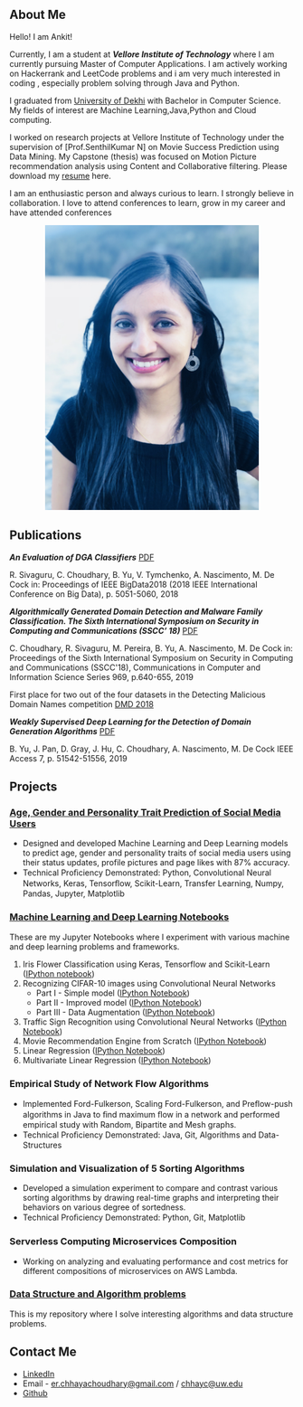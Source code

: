 ## About Me

Hello! I am Ankit!

Currently, I am a student at **_Vellore Institute of Technology_** where I am currently pursuing Master of Computer Applications. I am actively working on Hackerrank and LeetCode problems and i am very much interested in coding , especially problem solving through Java and Python. 

I graduated from [University of Dekhi](https://www.du.ac.in/) with Bachelor in Computer Science. My fields of interest are Machine Learning,Java,Python and Cloud computing. 

I worked on research projects at Vellore Institute of Technology under the supervision of [Prof.SenthilKumar N]
on Movie Success Prediction using Data Mining. My Capstone (thesis) was focused on Motion Picture recommendation analysis using Content and Collaborative filtering. Please download my [resume](https://github.com/chhayac/chhayac.github.io/blob/master/Chhaya_Choudhary_GHCScholar_DS.pdf) here.



I am an enthusiastic person and always curious to learn. I strongly believe in collaboration. I love to attend conferences to learn, grow in my career and have attended conferences<p align="center">
<img src="https://raw.githubusercontent.com/chhayac/chhayac.github.io/master/profile_pic.jpeg" width="378px" height="504px">
</p>
														    
## Publications

**_An Evaluation of DGA Classifiers_** [PDF](http://faculty.washington.edu/mdecock/papers/rsivaguru2018a.pdf)

R. Sivaguru, C. Choudhary, B. Yu, V. Tymchenko, A. Nascimento, M. De Cock
in: Proceedings of IEEE BigData2018 (2018 IEEE International Conference on Big Data), p. 5051-5060, 2018


 **_Algorithmically Generated Domain Detection and Malware Family Classification.
The Sixth International Symposium on Security in Computing and Communications (SSCC’ 18)_** [PDF](http://faculty.washington.edu/mdecock/papers/cchoudhary2018a.pdf)

C. Choudhary, R. Sivaguru, M. Pereira, B. Yu, A. Nascimento, M. De Cock
in: Proceedings of the Sixth International Symposium on Security in Computing and Communications (SSCC'18), Communications in Computer and Information Science Series 969, p.640-655, 2019

First place for two out of the four datasets in the Detecting Malicious Domain Names competition [DMD 2018](https://nlp.amrita.edu/DMD2018/) 


**_Weakly Supervised Deep Learning for the Detection of Domain Generation Algorithms_** [PDF](https://ieeexplore.ieee.org/document/8691763)

B. Yu, J. Pan, D. Gray, J. Hu, C. Choudhary, A. Nascimento, M. De Cock
IEEE Access 7, p. 51542-51556, 2019


## Projects
### [Age, Gender and Personality Trait Prediction of Social Media Users](https://github.com/chhayac/Gender-Classification-Using-Images)                                
- Designed and developed Machine Learning and Deep Learning models to predict age, gender and personality traits of social media users using their status updates, profile pictures and page likes with 87% accuracy. 
- Technical Proﬁciency Demonstrated: Python, Convolutional Neural Networks, Keras, Tensorﬂow, Scikit-Learn, Transfer Learning, Numpy, Pandas, Jupyter, Matplotlib 

### [Machine Learning and Deep Learning Notebooks](https://github.com/chhayac/Machine-Learning-Notebooks)
These are my Jupyter Notebooks where I experiment with various machine and deep learning problems and frameworks.
1. Iris Flower Classification using Keras, Tensorflow and Scikit-Learn ([IPython notebook](https://github.com/chhayac/Machine-Learning-Notebooks/blob/master/Iris_flower_classification.ipynb))
2. Recognizing CIFAR-10 images using Convolutional Neural Networks
	- Part I   - Simple model ([IPython Notebook](https://github.com/chhayac/Machine-Learning-Notebooks/blob/master/Recognizing-CIFAR-10-images-Simple-Model.ipynb))
	- Part II  - Improved model ([IPython Notebook](https://github.com/chhayac/Machine-Learning-Notebooks/blob/master/Recognizing-CIFAR-10-images-Improved-Model.ipynb))
	- Part III - Data Augmentation ([IPython Notebook](https://github.com/chhayac/Machine-Learning-Notebooks/blob/master/Recognizing-CIFAR-10-images-Improved-Model-Data-Augmentation.ipynb))
3. Traffic Sign Recognition using Convolutional Neural Networks ([IPython Notebook](https://github.com/chhayac/Machine-Learning-Notebooks/blob/master/Traffic-Sign-Recognition.ipynb))
4. Movie Recommendation Engine from Scratch ([IPython Notebook](https://github.com/chhayac/Machine-Learning-Notebooks/blob/master/Movie_Recommendation_Engine.ipynb))
5. Linear Regression ([IPython Notebook](https://github.com/chhayac/Machine-Learning-Notebooks/blob/master/Linear_Regression.ipynb))
6. Multivariate Linear Regression ([IPython Notebook](https://github.com/chhayac/Machine-Learning-Notebooks/blob/master/Multivariate_Linear_Regression.ipynb))

### Empirical Study of Network Flow Algorithms                                                      
- Implemented Ford-Fulkerson, Scaling Ford-Fulkerson, and Preﬂow-push algorithms in Java to ﬁnd maximum ﬂow in a network and performed empirical study with Random, Bipartite and Mesh graphs.
- Technical Proﬁciency Demonstrated: Java, Git, Algorithms and Data-Structures 

### Simulation and Visualization of 5 Sorting Algorithms                                            
- Developed a simulation experiment to compare and contrast various sorting algorithms by drawing real-time graphs and interpreting their behaviors on various degree of sortedness. 
- Technical Proﬁciency Demonstrated: Python, Git, Matplotlib

### Serverless Computing Microservices Composition
- Working on analyzing and evaluating performance and cost metrics for different compositions of microservices on AWS Lambda.

### [Data Structure and Algorithm problems](https://github.com/chhayac/algo_and_data_structures)
This is my repository where I solve interesting algorithms and data structure problems.

## Contact Me
- [LinkedIn](https://www.linkedin.com/in/chhayachoudhary/)
- Email - er.chhayachoudhary@gmail.com / chhayc@uw.edu
- [Github](https://github.com/chhayac)


